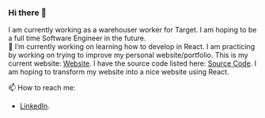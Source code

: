 ### Hi there 👋

I am currently working as a warehouser worker for Target. I am hoping to be a full time Software Engineer in the future. <br />
🔭 I’m currently working on learning how to develop in React. I am practicing by working on trying to improve my personal website/portfolio. This is my current website: [Website](https://juanalfredogarciajr.com/).  I have the source code listed here: [Source Code](https://github.com/jgarcia45/jgarcia45.github.io). I am hoping to transform my website into a nice website using React.

📫 How to reach me: 
- [LinkedIn](https://www.linkedin.com/in/jgarcia45/).

<!--
**jgarcia45/jgarcia45** is a ✨ _special_ ✨ repository because its `README.md` (this file) appears on your GitHub profile.

Here are some ideas to get you started:

- 🔭 I’m currently working on ...
- 🌱 I’m currently learning ...
- 👯 I’m looking to collaborate on ...
- 🤔 I’m looking for help with ...
- 💬 Ask me about ...
- 📫 How to reach me: ...
- 😄 Pronouns: ...
- ⚡ Fun fact: ...
-->
